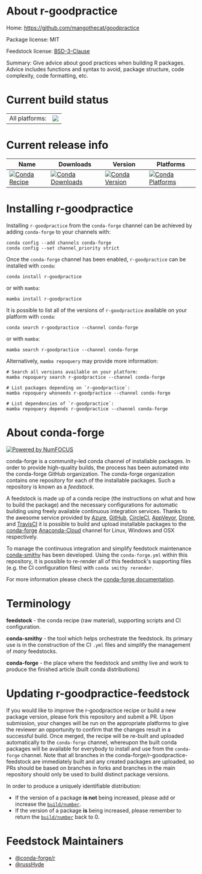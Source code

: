 About r-goodpractice
====================

Home: https://github.com/mangothecat/goodpractice

Package license: MIT

Feedstock license: [BSD-3-Clause](https://github.com/conda-forge/r-goodpractice-feedstock/blob/main/LICENSE.txt)

Summary: Give advice about good practices when building R packages. Advice includes functions and syntax to avoid, package structure, code complexity, code formatting, etc.

Current build status
====================


<table><tr><td>All platforms:</td>
    <td>
      <a href="https://dev.azure.com/conda-forge/feedstock-builds/_build/latest?definitionId=2588&branchName=main">
        <img src="https://dev.azure.com/conda-forge/feedstock-builds/_apis/build/status/r-goodpractice-feedstock?branchName=main">
      </a>
    </td>
  </tr>
</table>

Current release info
====================

| Name | Downloads | Version | Platforms |
| --- | --- | --- | --- |
| [![Conda Recipe](https://img.shields.io/badge/recipe-r--goodpractice-green.svg)](https://anaconda.org/conda-forge/r-goodpractice) | [![Conda Downloads](https://img.shields.io/conda/dn/conda-forge/r-goodpractice.svg)](https://anaconda.org/conda-forge/r-goodpractice) | [![Conda Version](https://img.shields.io/conda/vn/conda-forge/r-goodpractice.svg)](https://anaconda.org/conda-forge/r-goodpractice) | [![Conda Platforms](https://img.shields.io/conda/pn/conda-forge/r-goodpractice.svg)](https://anaconda.org/conda-forge/r-goodpractice) |

Installing r-goodpractice
=========================

Installing `r-goodpractice` from the `conda-forge` channel can be achieved by adding `conda-forge` to your channels with:

```
conda config --add channels conda-forge
conda config --set channel_priority strict
```

Once the `conda-forge` channel has been enabled, `r-goodpractice` can be installed with `conda`:

```
conda install r-goodpractice
```

or with `mamba`:

```
mamba install r-goodpractice
```

It is possible to list all of the versions of `r-goodpractice` available on your platform with `conda`:

```
conda search r-goodpractice --channel conda-forge
```

or with `mamba`:

```
mamba search r-goodpractice --channel conda-forge
```

Alternatively, `mamba repoquery` may provide more information:

```
# Search all versions available on your platform:
mamba repoquery search r-goodpractice --channel conda-forge

# List packages depending on `r-goodpractice`:
mamba repoquery whoneeds r-goodpractice --channel conda-forge

# List dependencies of `r-goodpractice`:
mamba repoquery depends r-goodpractice --channel conda-forge
```


About conda-forge
=================

[![Powered by
NumFOCUS](https://img.shields.io/badge/powered%20by-NumFOCUS-orange.svg?style=flat&colorA=E1523D&colorB=007D8A)](https://numfocus.org)

conda-forge is a community-led conda channel of installable packages.
In order to provide high-quality builds, the process has been automated into the
conda-forge GitHub organization. The conda-forge organization contains one repository
for each of the installable packages. Such a repository is known as a *feedstock*.

A feedstock is made up of a conda recipe (the instructions on what and how to build
the package) and the necessary configurations for automatic building using freely
available continuous integration services. Thanks to the awesome service provided by
[Azure](https://azure.microsoft.com/en-us/services/devops/), [GitHub](https://github.com/),
[CircleCI](https://circleci.com/), [AppVeyor](https://www.appveyor.com/),
[Drone](https://cloud.drone.io/welcome), and [TravisCI](https://travis-ci.com/)
it is possible to build and upload installable packages to the
[conda-forge](https://anaconda.org/conda-forge) [Anaconda-Cloud](https://anaconda.org/)
channel for Linux, Windows and OSX respectively.

To manage the continuous integration and simplify feedstock maintenance
[conda-smithy](https://github.com/conda-forge/conda-smithy) has been developed.
Using the ``conda-forge.yml`` within this repository, it is possible to re-render all of
this feedstock's supporting files (e.g. the CI configuration files) with ``conda smithy rerender``.

For more information please check the [conda-forge documentation](https://conda-forge.org/docs/).

Terminology
===========

**feedstock** - the conda recipe (raw material), supporting scripts and CI configuration.

**conda-smithy** - the tool which helps orchestrate the feedstock.
                   Its primary use is in the construction of the CI ``.yml`` files
                   and simplify the management of *many* feedstocks.

**conda-forge** - the place where the feedstock and smithy live and work to
                  produce the finished article (built conda distributions)


Updating r-goodpractice-feedstock
=================================

If you would like to improve the r-goodpractice recipe or build a new
package version, please fork this repository and submit a PR. Upon submission,
your changes will be run on the appropriate platforms to give the reviewer an
opportunity to confirm that the changes result in a successful build. Once
merged, the recipe will be re-built and uploaded automatically to the
`conda-forge` channel, whereupon the built conda packages will be available for
everybody to install and use from the `conda-forge` channel.
Note that all branches in the conda-forge/r-goodpractice-feedstock are
immediately built and any created packages are uploaded, so PRs should be based
on branches in forks and branches in the main repository should only be used to
build distinct package versions.

In order to produce a uniquely identifiable distribution:
 * If the version of a package **is not** being increased, please add or increase
   the [``build/number``](https://docs.conda.io/projects/conda-build/en/latest/resources/define-metadata.html#build-number-and-string).
 * If the version of a package **is** being increased, please remember to return
   the [``build/number``](https://docs.conda.io/projects/conda-build/en/latest/resources/define-metadata.html#build-number-and-string)
   back to 0.

Feedstock Maintainers
=====================

* [@conda-forge/r](https://github.com/conda-forge/r/)
* [@russHyde](https://github.com/russHyde/)

